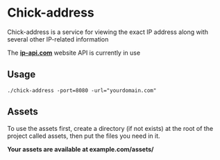 # Chick-address

Chick-address is a service for viewing the exact IP address along with several other IP-related information 


The **[ip-api.com]("https://ip-api.com")** website API is currently in use

## Usage
```
./chick-address -port=8080 -url="yourdomain.com"
```

## Assets
To use the assets first, create a directory (if not exists) at the root of the project called assets, then put the files you need in it.

**Your assets are available at example.com/assets/**
